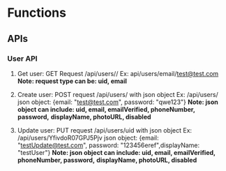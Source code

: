 
# Functions

## APIs

### User API


1. Get user:
GET Request
<Host url>/api/users/<request type>/<value>
Ex: api/users/email/test@test.com
**Note: request type can be: uid, email**


2. Create user:
POST request
<Host url>/api/users/ with json object
Ex: /api/users/ 
json object: {email: "test@test.com", password: "qwe123"}
**Note: json object can include: uid, email, emailVerified, phoneNumber, password,**
**displayName, photoURL, disabled**

3. Update user:
PUT request
<Host url>/api/users/uid with json object
Ex: /api/users/YfivdoR07GPJ5Pjv
json object: {email: "testUpdate@test.com", password: "123456eref",displayName: "testUser"}
**Note: json object can include: uid, email, emailVerified, phoneNumber, password,**
**displayName, photoURL, disabled**